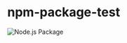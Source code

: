 # npm-package-test

![Node.js Package](https://github.com/saschb2b/npm-package-test/workflows/Node.js%20Package/badge.svg)
